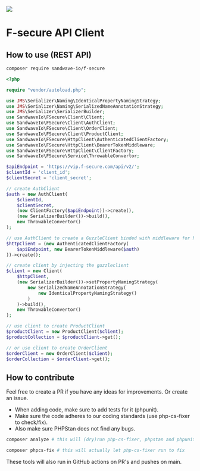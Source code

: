 [![](https://user-images.githubusercontent.com/60096509/91668964-54ecd500-eb11-11ea-9c35-e8f0b20b277a.png)](https://sandwave.io)


# F-secure API Client


## How to use (REST API)

```bash
composer require sandwave-io/f-secure
```

```php
<?php

require "vendor/autoload.php";

use JMS\Serializer\Naming\IdenticalPropertyNamingStrategy;
use JMS\Serializer\Naming\SerializedNameAnnotationStrategy;
use JMS\Serializer\SerializerBuilder;
use SandwaveIo\FSecure\Client\Client;
use SandwaveIo\FSecure\Client\AuthClient;
use SandwaveIo\FSecure\Client\OrderClient;
use SandwaveIo\FSecure\Client\ProductClient;
use SandwaveIo\FSecure\HttpClient\AuthenticatedClientFactory;
use SandwaveIo\FSecure\HttpClient\BearerTokenMiddleware;
use SandwaveIo\FSecure\HttpClient\ClientFactory;
use SandwaveIo\FSecure\Service\ThrowableConvertor;

$apiEndpoint = 'https://vip.f-secure.com/api/v2/';
$clientId = 'client_id';
$clientSecret = 'client_secret';

// create AuthClient
$auth = new AuthClient(
    $clientId,
    $clientSecret,
    (new ClientFactory($apiEndpoint))->create(),
    (new SerializerBuilder())->build(),
    new ThrowableConvertor()
);

// use AuthClient to create a GuzzleClient binded with middleware for handling the bearer token
$httpClient = (new AuthenticatedClientFactory(
    $apiEndpoint, new BearerTokenMiddleware($auth)
))->create();

// create client by injecting the guzzleclient
$client = new Client(
    $httpClient,
    (new SerializerBuilder())->setPropertyNamingStrategy(
        new SerializedNameAnnotationStrategy(
            new IdenticalPropertyNamingStrategy()
        )
    )->build(),
    new ThrowableConvertor()
);

// use client to create ProductClient
$productClient = new ProductClient($client);
$productCollection = $productClient->get();

// or use client to create OrderClient
$orderClient = new OrderClient($client);
$orderCollection = $orderClient->get();
```

## How to contribute

Feel free to create a PR if you have any ideas for improvements. Or create an issue.

* When adding code, make sure to add tests for it (phpunit).
* Make sure the code adheres to our coding standards (use php-cs-fixer to check/fix).
* Also make sure PHPStan does not find any bugs.

```bash
composer analyze # this will (dry)run php-cs-fixer, phpstan and phpunit

composer phpcs-fix # this will actually let php-cs-fixer run to fix
```

These tools will also run in GitHub actions on PR's and pushes on main.
